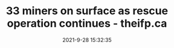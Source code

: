 ---
"title": "33 miners on surface as rescue operation continues - theifp.ca"
"date": "2021-9-28 15:32:35"
"feed_name": "GOOGLENEWSMINING"
"feed_website": "https://news.google.com/search?q=mining%2Bincident&hl=en-US&gl=US&ceid=US:en"
"feed_rss": "https://news.google.com/rss/search?q=mining%2Bincident&hl=en-US&gl=US&ceid=US:en"
"link": "https://www.theifp.ca/news-story/10486606-33-miners-on-surface-as-rescue-operation-continues/"
"source": "{'href': 'https://www.theifp.ca', 'title': 'theifp.ca'}"
"file": "_posts/2021-1-1-b0f485b4a15b99c5e26c8c104b4a0287959ca5d1.md"
"accident": "0"
"drilling": "0"
"dead": "0"
"injured": "0"
"arrested": "0"
"where": "unknown site"
"place": "unknown place"
---